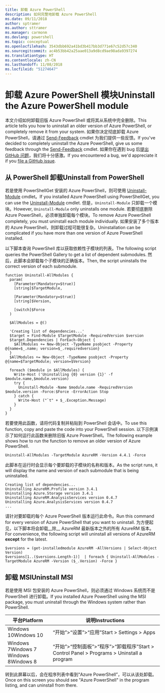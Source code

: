 ```yaml
---
title: 卸载 Azure PowerShell
description: 如何完整地卸载 Azure PowerShell
ms.date: 09/11/2018
author: sptramer
ms.author: sttramer
ms.manager: carmonm
ms.devlang: powershell
ms.topic: conceptual
ms.openlocfilehash: 3543dbb692a41bd3b417bb3d771e67c52d57c340
ms.sourcegitcommit: ac4b53bb42a25aae013a9d8cd9ae98ada9397274
ms.translationtype: HT
ms.contentlocale: zh-CN
ms.lasthandoff: 11/08/2018
ms.locfileid: "51274647"
---
```

# <a name="uninstall-the-azure-powershell-module"></a><span data-ttu-id="b70cd-103">卸载 Azure PowerShell 模块</span><span class="sxs-lookup"><span data-stu-id="b70cd-103">Uninstall the Azure PowerShell module</span></span>

<span data-ttu-id="b70cd-104">本文介绍如何卸载旧版 Azure PowerShell 或将其从系统中完全删除。</span><span class="sxs-lookup"><span data-stu-id="b70cd-104">This article tells you how to uninstall an older version of Azure PowerShell, or completely remove it from your system.</span></span> <span data-ttu-id="b70cd-105">如果你决定彻底卸载 Azure PowerShell，请通过 [Send-Feedback](/powershell/module/azurerm.profile/send-feedback) cmdlet 为我们提供一些反馈。</span><span class="sxs-lookup"><span data-stu-id="b70cd-105">If you've decided to completely uninstall the Azure PowerShell, give us some feedback through the [Send-Feedback](/powershell/module/azurerm.profile/send-feedback) cmdlet.</span></span>
<span data-ttu-id="b70cd-106">如果你在遇到 bug 后[提出 GitHub 问题](https://github.com/azure/azure-powershell/issues)，我们将十分感激。</span><span class="sxs-lookup"><span data-stu-id="b70cd-106">If you encountered a bug, we'd appreciate it if you [file a GitHub issue](https://github.com/azure/azure-powershell/issues).</span></span>

## <a name="uninstall-from-powershell"></a><span data-ttu-id="b70cd-107">从 PowerShell 卸载</span><span class="sxs-lookup"><span data-stu-id="b70cd-107">Uninstall from PowerShell</span></span>

<span data-ttu-id="b70cd-108">若是使用 PowerShellGet 安装的 Azure PowerShell，则可使用 [Uninstall-Module](/powershell/module/powershellget/uninstall-module) cmdlet。</span><span class="sxs-lookup"><span data-stu-id="b70cd-108">If you installed Azure PowerShell using PowerShellGet, you can use the [Uninstall-Module](/powershell/module/powershellget/uninstall-module) cmdlet.</span></span> <span data-ttu-id="b70cd-109">但是，`Uninstall-Module` 只卸载一个模块。</span><span class="sxs-lookup"><span data-stu-id="b70cd-109">However, `Uninstall-Module` only uninstalls one module.</span></span> <span data-ttu-id="b70cd-110">若要彻底删除 Azure PowerShell，必须单独卸载每个模块。</span><span class="sxs-lookup"><span data-stu-id="b70cd-110">To remove Azure PowerShell completely, you must uninstall each module individually.</span></span> <span data-ttu-id="b70cd-111">如果安装了多个版本的 Azure PowerShell，则卸载过程可能很复杂。</span><span class="sxs-lookup"><span data-stu-id="b70cd-111">Uninstallation can be complicated if you have more than one version of Azure PowerShell installed.</span></span>

<span data-ttu-id="b70cd-112">以下脚本查询 PowerShell 库以获取依赖性子模块的列表。</span><span class="sxs-lookup"><span data-stu-id="b70cd-112">The following script queries the PowerShell Gallery to get a list of dependent submodules.</span></span> <span data-ttu-id="b70cd-113">然后，此脚本会卸载每个子模块的正确版本。</span><span class="sxs-lookup"><span data-stu-id="b70cd-113">Then, the script uninstalls the correct version of each submodule.</span></span>

```powershell-interactive
function Uninstall-AllModules {
  param(
    [Parameter(Mandatory=$true)]
    [string]$TargetModule,

    [Parameter(Mandatory=$true)]
    [string]$Version,

    [switch]$Force
  )

  $AllModules = @()

  'Creating list of dependencies...'
  $target = Find-Module $TargetModule -RequiredVersion $version
  $target.Dependencies | ForEach-Object {
    $AllModules += New-Object -TypeName psobject -Property @{name=$_.name; version=$_.requiredversion}
  }
  $AllModules += New-Object -TypeName psobject -Property @{name=$TargetModule; version=$Version}

  foreach ($module in $AllModules) {
    Write-Host ('Uninstalling {0} version {1}' -f $module.name,$module.version)
    try {
      Uninstall-Module -Name $module.name -RequiredVersion $module.version -Force:$Force -ErrorAction Stop
    } catch {
      Write-Host ("`t" + $_.Exception.Message)
    }
  }
}
```

<span data-ttu-id="b70cd-114">若要使用此函数，请将代码复制并粘贴到 PowerShell 会话中。</span><span class="sxs-lookup"><span data-stu-id="b70cd-114">To use this function, copy and paste the code into your PowerShell session.</span></span> <span data-ttu-id="b70cd-115">以下示例演示了如何运行此函数来删除旧版 Azure PowerShell。</span><span class="sxs-lookup"><span data-stu-id="b70cd-115">The following example shows how to run the function to remove an older version of Azure PowerShell.</span></span>

```powershell-interactive
Uninstall-AllModules -TargetModule AzureRM -Version 4.4.1 -Force
```

<span data-ttu-id="b70cd-116">此脚本在运行时会显示每个要卸载的子模块的名称和版本。</span><span class="sxs-lookup"><span data-stu-id="b70cd-116">As the script runs, it will display the name and version of each submodule that is being uninstalled.</span></span>

```output
Creating list of dependencies...
Uninstalling AzureRM.Profile version 3.4.1
Uninstalling Azure.Storage version 3.4.1
Uninstalling AzureRM.AnalysisServices version 0.4.7
Uninstalling Azure.AnalysisServices version 0.4.7
...
```

<span data-ttu-id="b70cd-117">请针对要卸载的每个 Azure PowerShell 版本运行此命令。</span><span class="sxs-lookup"><span data-stu-id="b70cd-117">Run this command for every version of Azure PowerShell that you want to uninstall.</span></span> <span data-ttu-id="b70cd-118">为方便起见，以下脚本将会卸载__除__ AzureRM 最新版本之外的所有 AzureRM 版本。</span><span class="sxs-lookup"><span data-stu-id="b70cd-118">For convenience, the following script will uninstall all versions of AzureRM __except__ for the latest.</span></span>

```powershell-interactive
$versions = (get-installedmodule AzureRM -AllVersions | Select-Object Version)
$versions[1..($versions.Length-1)]  | foreach { Uninstall-AllModules -TargetModule AzureRM -Version ($_.Version) -Force }
```

## <a name="uninstall-msi"></a><span data-ttu-id="b70cd-119">卸载 MSI</span><span class="sxs-lookup"><span data-stu-id="b70cd-119">Uninstall MSI</span></span>

<span data-ttu-id="b70cd-120">若是使用 MSI 包安装的 Azure PowerShell，则必须通过 Windows 系统而不是 PowerShell 进行卸载。</span><span class="sxs-lookup"><span data-stu-id="b70cd-120">If you installed Azure PowerShell using the MSI package, you must uninstall through the Windows system rather than PowerShell.</span></span>

| <span data-ttu-id="b70cd-121">平台</span><span class="sxs-lookup"><span data-stu-id="b70cd-121">Platform</span></span> | <span data-ttu-id="b70cd-122">说明</span><span class="sxs-lookup"><span data-stu-id="b70cd-122">Instructions</span></span> |
|----------|--------------|
| <span data-ttu-id="b70cd-123">Windows 10</span><span class="sxs-lookup"><span data-stu-id="b70cd-123">Windows 10</span></span> | <span data-ttu-id="b70cd-124">“开始”>“设置”>“应用”</span><span class="sxs-lookup"><span data-stu-id="b70cd-124">Start > Settings > Apps</span></span> |
| <span data-ttu-id="b70cd-125">Windows 7</span><span class="sxs-lookup"><span data-stu-id="b70cd-125">Windows 7</span></span> </br><span data-ttu-id="b70cd-126">Windows 8</span><span class="sxs-lookup"><span data-stu-id="b70cd-126">Windows 8</span></span> | <span data-ttu-id="b70cd-127">“开始”>“控制面板”>“程序”>“卸载程序”</span><span class="sxs-lookup"><span data-stu-id="b70cd-127">Start > Control Panel > Programs > Uninstall a program</span></span> |

<span data-ttu-id="b70cd-128">转到此屏幕以后，会在程序列表中看到“Azure PowerShell”，可以从该处卸载。</span><span class="sxs-lookup"><span data-stu-id="b70cd-128">Once on this screen you should see "Azure PowerShell" in the program listing, and can uninstall from there.</span></span>